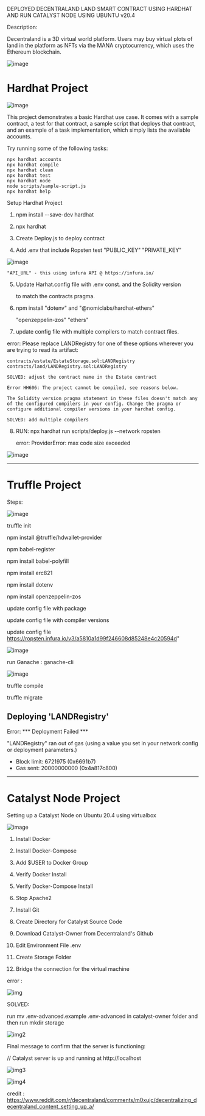 
DEPLOYED DECENTRALAND LAND SMART CONTRACT USING HARDHAT AND RUN CATALYST NODE USING UBUNTU v20.4


Description:

Decentraland is a 3D virtual world platform. Users may buy virtual plots of land in the platform as NFTs via the MANA cryptocurrency, which uses the Ethereum blockchain.


![image](https://user-images.githubusercontent.com/90293555/152284601-0a6a689b-70de-4aff-8093-9fccb71b8f7a.png)


#  Hardhat Project

![image](https://user-images.githubusercontent.com/90293555/152399521-fb2aefef-62d1-4ceb-948d-bffcc3d188b9.png)


This project demonstrates a basic Hardhat use case. It comes with a sample contract, a test for that contract, a sample script that deploys that contract, and an example of a task implementation, which simply lists the available accounts.

Try running some of the following tasks:

```shell
npx hardhat accounts
npx hardhat compile
npx hardhat clean
npx hardhat test
npx hardhat node
node scripts/sample-script.js
npx hardhat help
```
Setup Hardhat Project

1. npm install --save-dev hardhat

2. npx hardhat

3. Create Deploy.js to deploy contract 

4. Add .env that include Ropsten test "PUBLIC_KEY" "PRIVATE_KEY" 

![image](https://user-images.githubusercontent.com/90293555/152399599-e944c940-0da4-4b36-9829-0e53404f1854.png)


    "API_URL" - this using infura API @ https://infura.io/

5. Update Harhat.config file with .env const. and the Solidity version 

    to match the contracts pragma.

6. npm install "dotenv" and "@nomiclabs/hardhat-ethers" 

    "openzeppelin-zos" "ethers"

7. update config file with multiple compilers to match contract files.

error: 
    Please replace LANDRegistry for one of these options wherever you are trying to read its artifact:

    contracts/estate/EstateStorage.sol:LANDRegistry
    contracts/land/LANDRegistry.sol:LANDRegistry

    SOLVED: adjust the contract name in the Estate contract

    Error HH606: The project cannot be compiled, see reasons below.

    The Solidity version pragma statement in these files doesn't match any of the configured compilers in your config. Change the pragma or configure additional compiler versions in your hardhat config.

    SOLVED: add multiple compilers


8. RUN:  npx hardhat run scripts/deploy.js --network ropsten

    error: ProviderError: max code size exceeded










![image](https://user-images.githubusercontent.com/90293555/152284559-e2292c4d-1ce6-48de-8680-274ca7a50039.png)

------------------------------------------------------------------------------------------------------------------



#  Truffle Project



Steps:

![image](https://user-images.githubusercontent.com/90293555/152398534-893a90c7-9616-4aff-a644-5f30ed66f297.png)


truffle init

npm install @truffle/hdwallet-provider

npm babel-register

npm install babel-polyfill

npm install erc821


npm install dotenv


npm install openzeppelin-zos


update config file with package 


update config file with compiler versions


update config file https://ropsten.infura.io/v3/a5810a1d99f246608d85248e4c20594d"

![image](https://user-images.githubusercontent.com/90293555/152398583-3bd6db03-cff6-43d3-9eed-85d9798145b7.png)


run Ganache : ganache-cli

![image](https://user-images.githubusercontent.com/90293555/152398444-97e55f53-b410-4042-b9c2-da3fe9e30814.png)


truffle compile


truffle migrate 





 Deploying 'LANDRegistry'
   ------------------------

Error:  *** Deployment Failed ***

"LANDRegistry" ran out of gas (using a value you set in your network config or deployment parameters.)
   * Block limit:  6721975 (0x6691b7)
   * Gas sent:     20000000000 (0x4a817c800)
-----------------------------------------------------------------------------------------------------------------------






#  Catalyst Node Project

Setting up a Catalyst Node on Ubuntu 20.4 using virtualbox

![image](https://user-images.githubusercontent.com/90293555/152399464-7a546ee3-e409-4fa7-a15e-246c34af435b.png)



1. Install Docker

2. Install Docker-Compose

3. Add $USER to Docker Group

4. Verify Docker Install

5. Verify Docker-Compose Install

6. Stop Apache2

7. Install Git

8. Create Directory for Catalyst Source Code

9. Download Catalyst-Owner from Decentraland's Github

11. Edit Environment File .env

12. Create Storage Folder

13. Bridge the connection for the virtual machine 

error : 

![img](https://user-images.githubusercontent.com/90293555/152281203-7d45ae1b-2867-48af-ad98-f4f82c32773b.jpg)

SOLVED:

run mv .env-advanced.example .env-advanced in catalyst-owner  folder and then run mkdir storage

![img2](https://user-images.githubusercontent.com/90293555/152281600-9be61717-2a66-40d3-93bc-f2b71af3635a.jpg)

Final message to confirm that the server is functioning:

// Catalyst server is up and running at http://localhost


![img3](https://user-images.githubusercontent.com/90293555/152281785-51106824-b01b-49f2-b0b5-b5cabdcb5756.jpg)


![img4](https://user-images.githubusercontent.com/90293555/152284083-3f07befb-8fe9-4f8a-b416-fd5931f79107.jpg)


credit : https://www.reddit.com/r/decentraland/comments/m0xujc/decentralizing_decentraland_content_setting_up_a/
